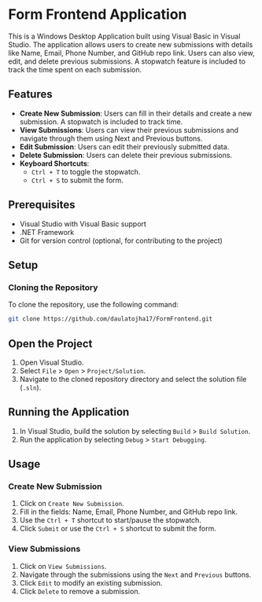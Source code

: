 # Form Frontend Application

This is a Windows Desktop Application built using Visual Basic in Visual Studio. The application allows users to create new submissions with details like Name, Email, Phone Number, and GitHub repo link. Users can also view, edit, and delete previous submissions. A stopwatch feature is included to track the time spent on each submission.

## Features

- **Create New Submission**: Users can fill in their details and create a new submission. A stopwatch is included to track time.
- **View Submissions**: Users can view their previous submissions and navigate through them using Next and Previous buttons.
- **Edit Submission**: Users can edit their previously submitted data.
- **Delete Submission**: Users can delete their previous submissions.
- **Keyboard Shortcuts**: 
  - `Ctrl + T` to toggle the stopwatch.
  - `Ctrl + S` to submit the form.

## Prerequisites

- Visual Studio with Visual Basic support
- .NET Framework
- Git for version control (optional, for contributing to the project)

## Setup

### Cloning the Repository

To clone the repository, use the following command:

```sh
git clone https://github.com/daulatojha17/FormFrontend.git
```
## Open the Project

1. Open Visual Studio.
2. Select `File` > `Open` > `Project/Solution`.
3. Navigate to the cloned repository directory and select the solution file (`.sln`).

## Running the Application

1. In Visual Studio, build the solution by selecting `Build` > `Build Solution`.
2. Run the application by selecting `Debug` > `Start Debugging`.

## Usage

### Create New Submission

1. Click on `Create New Submission`.
2. Fill in the fields: Name, Email, Phone Number, and GitHub repo link.
3. Use the `Ctrl + T` shortcut to start/pause the stopwatch.
4. Click `Submit` or use the `Ctrl + S` shortcut to submit the form.

### View Submissions

1. Click on `View Submissions`.
2. Navigate through the submissions using the `Next` and `Previous` buttons.
3. Click `Edit` to modify an existing submission.
4. Click `Delete` to remove a submission.
